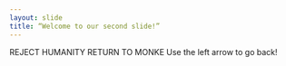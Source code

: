 ```yaml
---
layout: slide
title: “Welcome to our second slide!”
---
```

REJECT HUMANITY RETURN TO MONKE
Use the left arrow to go back!
